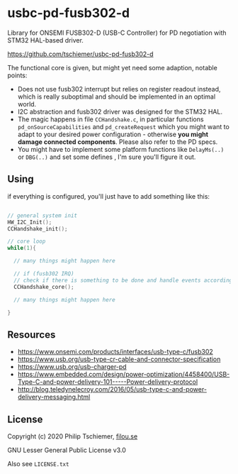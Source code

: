 # usbc-pd-fusb302-d
Library for ONSEMI FUSB302-D (USB-C Controller) for PD negotiation with STM32 HAL-based driver.

https://github.com/tschiemer/usbc-pd-fusb302-d

The functional core is given, but might yet need some adaption, notable points:

- Does not use fusb302 interrupt but relies on register readout instead, which is really suboptimal and should be implemented in an optimal world.
- I2C abstraction and fusb302 driver was designed for the STM32 HAL.
- The magic happens in file `CCHandshake.c`, in particular functions `pd_onSourceCapabilities` and `pd_createRequest` which you might want to adapt to your desired power configuration - otherwise **you might damage connected components**. Please also refer to the PD specs.
- You might have to implement some platform functions like `DelayMs(..)` or `DBG(..)` and set some defines , I'm sure you'll figure it out.

## Using

if everything is configured, you'll just have to add something like this:

```c

// general system init
HW_I2C_Init();
CCHandshake_init();

// core loop
while(1){

  // many things might happen here

  // if (fusb302 IRQ)
  // check if there is something to be done and handle events accordingly
  CCHandshake_core();

  // many things might happen here

}

```

## Resources

- https://www.onsemi.com/products/interfaces/usb-type-c/fusb302
- https://www.usb.org/usb-type-cr-cable-and-connector-specification
- https://www.usb.org/usb-charger-pd
- https://www.embedded.com/design/power-optimization/4458400/USB-Type-C-and-power-delivery-101-----Power-delivery-protocol
- http://blog.teledynelecroy.com/2016/05/usb-type-c-and-power-delivery-messaging.html


## License

Copyright (c) 2020 Philip Tschiemer, [filou.se](https://filou.se)

GNU Lesser General Public License v3.0

Also see `LICENSE.txt`
